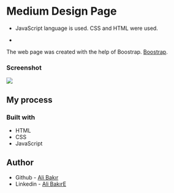 
# Medium Design Page

* JavaScript language is used. CSS and HTML were used.

* 
The web page was created with the help of Boostrap. <a href="hhttps://getbootstrap.com/" target="_blank">Boostrap</a>. 

### Screenshot

![](./screenshot.png)


## My process

### Built with

- HTML
- CSS
- JavaScript

## Author

- Github - [Ali Bakır](https://github.com/ali-bakir)
- Linkedin - [Ali BakırE](https://www.linkedin.com/in/ali-bakir/)
